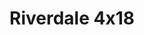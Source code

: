 ---
layout: episodios
title: "Riverdale 4x18"
url_serie_padre: 'riverdale/temporada-4'
category: 'series'
capitulo: 'yes'
anio: '2019'
prev: 'capitulo-17'
proximo: 'capitulo-19'
sandbox: allow-same-origin allow-forms
idioma: 'Subtitulado'
reproductor: 'onlystream'
calidad: 'Full HD'
subtitulo: 'si'
archivo: 'riverdale4x05.vtt'
reproductores_otros: ["https://gdriveplayer.me/embed2.php?link=ieuVC3eGzC6J9xENk2AXww6RvSur%252B45uSP7RZK4xsCkOLlbV4jubN9x5qL5c4uZqshfjVu%252FUq6PhjdSyQD29K4LL2%252FPN500EKcYeyTWPmW3%252B6Tici0yELIp%252FKU9AZbSzJ2jvblLkMFZ11fkFJiuVlka1tJzT4b9Efgt5MyKr1t0vRukLpjt8bq2mh92mPxS7cOAg%252Fb0d%252FG%252BfLY%252BL1J2wKd","Subtitulado","https://supervideo.tv/e/0yixqgc3sosm","Subtitulado","https://dood.watch/e/svhisvz9euvc","Subtitulado","https://api.cuevana3.io/stream/index.php?file=ek5lbm9xYWNrS0xYMTZLa2xNbkdvY3ZTb3BtZng4TGp6ZFpobGFMUGtOelcwcUZmbWRIVzRkakVuS0JnbEplcG1KUnNZSlRTMGViVTBxZGdsdEhPb3J2Rmw1Tmt6SzY2M3JtRFlLRFNsYkxVMHFhbWt0YmE0OG1ncHBlbHk4WT0","Subtitulado","https://mstream.space/w5rd3jptwdc9","Subtitulado","https://mstream.space/xeezy1wno192","Subtitulado"]
reproductores_fembed: ["https://feurl.com/v/z75m0tjje6ene7-","Subtitulado","https://feurl.com/v/-qd5mspp0k4rjdg","Subtitulado"]
tags:
- Drama
---
